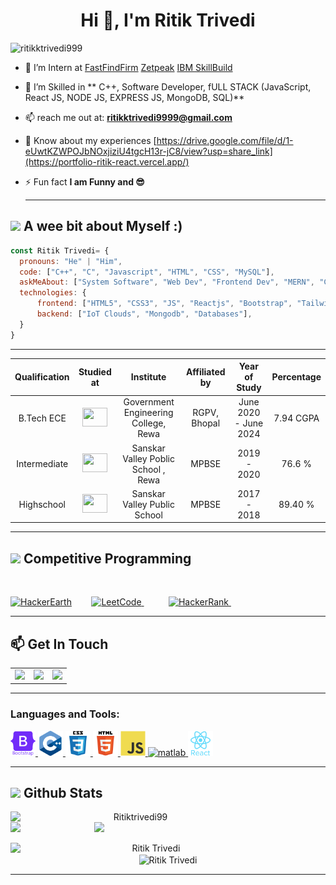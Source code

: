 <h1 align="center">Hi 👋, I'm Ritik Trivedi</h1>

<p align="left"> <img src="https://komarev.com/ghpvc/?username=ritikktrivedi999&label=Profile%20views&color=0e75b6&style=flat" alt="ritikktrivedi999" /> </p>

- 🔭 I’m Intern at [FastFindFirm](https://fastfindfirm.co.in) [Zetpeak](https://zetpeak.com/) [IBM SkillBuild](https://skillsbuild.org/)

- 🌱 I’m  Skilled in ** C++, Software Developer, fULL STACK (JavaScript, React JS, NODE JS, EXPRESS JS, MongoDB, SQL)**

- 📫 reach me out at: **ritikktrivedi9999@gmail.com**

- 📄 Know about my experiences [https://drive.google.com/file/d/1-eUwtKZWPOJbNOxjiziU4tgcH13r-jC8/view?usp=share_link](https://portfolio-ritik-react.vercel.app/)

- ⚡ Fun fact **I am Funny and 😎**

  -----------------------
## <img src="https://cdn-icons-png.flaticon.com/128/2202/2202112.png" width="25">  <b>A wee bit about Myself :)</b>

```javascript
const Ritik Trivedi= {
  pronouns: "He" | "Him",
  code: ["C++", "C", "Javascript", "HTML", "CSS", "MySQL"],
  askMeAbout: ["System Software", "Web Dev", "Frontend Dev", "MERN", "Canva", "Game Development"],
  technologies: {
      frontend: ["HTML5", "CSS3", "JS", "Reactjs", "Bootstrap", "Tailwind CSS"],
      backend: ["IoT Clouds", "Mongodb", "Databases"],
  }
}
```
------------------
<!-- START_SECTION:blog -->
| Qualification | Studied at | Institute | Affiliated by | Year of Study | Percentage |
| :-: | :---: | :----: | :--: | :--: | :--: |
| B.Tech ECE | <img src="https://encrypted-tbn0.gstatic.com/images?q=tbn:ANd9GcSHSlXh0uAs4doaJDsJgKPmmNcOjW6heDcFJg&s" width="40" height="30"> | Government  Engineering College, Rewa | RGPV, Bhopal | June 2020 - June 2024 | 7.94 CGPA |
| Intermediate | <img src="http://svpsrewa.in/assets/uploads/logo.png" width="40" height="30"> | Sanskar Valley Poblic School , Rewa | MPBSE | 2019 - 2020 | 76.6 % |
| Highschool | <img src="http://svpsrewa.in/assets/uploads/logo.png" width="40" height="30"> | Sanskar Valley Public School | MPBSE | 2017 - 2018 | 89.40 % |
<!-- END_SECTION:blog -->
</td>
</tr>
</table>  

-------------------

## <img src="https://media.giphy.com/media/iY8CRBdQXODJSCERIr/giphy.gif" width="25">  <b>Competitive Programming</b>
<br>

<p align="left"> 
   <a href="https://www.naukri.com/code360/profile/54d8e008-dc8e-40fd-a392-346f6a44bcec" target="_blank"> <img alt="HackerEarth" width="125" src="https://img.shields.io/badge/CodingNinjas-%232C3454.svg?logo=CodingNinjas&logoColor=orange"/></a> &nbsp;&nbsp;&nbsp;&nbsp;&nbsp;&nbsp;
  <a href="https://leetcode.com/u/Ritik_Trivedi_99/" target="_blank"> <img alt="LeetCode" width="125" src="https://img.shields.io/badge/LeetCode-000000?logo=LeetCode&logoColor=d16c06"/> </a> &nbsp;&nbsp;&nbsp;&nbsp;&nbsp;&nbsp;&nbsp;&nbsp;&nbsp;
  <a href="https://https://www.hackerrank.com/profile/ritikktrivedi991" target="_blank">  <img alt="HackerRank" width="125" src="https://img.shields.io/badge/HackerRank-2EC866?logo=HackerRank&logoColor=white"/> </a> &nbsp;&nbsp;&nbsp;&nbsp;&nbsp;&nbsp;&nbsp;&nbsp;&nbsp;
 
</p>

-------------------

## :mailbox: Get In Touch
<div align="center">
<table border="0">
  <tr>
    <td> <a href="https://www.linkedin.com/in/ritik-trivedi-9102001bd" target="_blank">  <img src="https://img.shields.io/badge/LinkedIn-Ritik Trivedi-%23FC5531?style=for-the-badge"> </a> </td>
    <td> <a href="https://instagram.com/its_titled_trivedi_jii99?igshid=ymmymta2m2y="" target="_blank"> <img src="https://img.shields.io/badge/Instagram-its_titled_trivedi_jii-%23FC5531?style=for-the-badge""> </a> </td>
    
  <td> <a href="https://youtube.com/@ritiktrivedi99" target="_blank">  <img src="https://img.shields.io/badge/Youtube-Engineering Dayz-%23FC5531?style=for-the-badge"> </a> </td>
  </tr>
</table>
</div>

------------------------

<h3 align="left">Languages and Tools:</h3>
<p align="left"> <a href="https://getbootstrap.com" target="_blank" rel="noreferrer"> <img src="https://raw.githubusercontent.com/devicons/devicon/master/icons/bootstrap/bootstrap-plain-wordmark.svg" alt="bootstrap" width="40" height="40"/> </a> <a href="https://www.w3schools.com/cpp/" target="_blank" rel="noreferrer"> <img src="https://raw.githubusercontent.com/devicons/devicon/master/icons/cplusplus/cplusplus-original.svg" alt="cplusplus" width="40" height="40"/> </a> <a href="https://www.w3schools.com/css/" target="_blank" rel="noreferrer"> <img src="https://raw.githubusercontent.com/devicons/devicon/master/icons/css3/css3-original-wordmark.svg" alt="css3" width="40" height="40"/> </a> <a href="https://www.w3.org/html/" target="_blank" rel="noreferrer"> <img src="https://raw.githubusercontent.com/devicons/devicon/master/icons/html5/html5-original-wordmark.svg" alt="html5" width="40" height="40"/> </a> <a href="https://developer.mozilla.org/en-US/docs/Web/JavaScript" target="_blank" rel="noreferrer"> <img src="https://raw.githubusercontent.com/devicons/devicon/master/icons/javascript/javascript-original.svg" alt="javascript" width="40" height="40"/> </a> <a href="https://www.mathworks.com/" target="_blank" rel="noreferrer"> <img src="https://upload.wikimedia.org/wikipedia/commons/2/21/Matlab_Logo.png" alt="matlab" width="40" height="40"/> </a> <a href="https://reactjs.org/" target="_blank" rel="noreferrer"> <img src="https://raw.githubusercontent.com/devicons/devicon/master/icons/react/react-original-wordmark.svg" alt="react" width="40" height="40"/> </a> </p>


------------------------

## <img src="https://media.giphy.com/media/iY8CRBdQXODJSCERIr/giphy.gif" width="25"> <b>Github Stats</b>


<p align="center">
  <img align="left" width="400" src="https://github-readme-stats.vercel.app/api/top-langs?username=ritikktrivedi999&show_icons=true&locale=en&line_height=20&title_color=7A7ADB&icon_color=2234AE&text_color=D3D3D3&bg_color=0,000000,130F40" alt="Ritiktrivedi99" />
  <img align="right" src="https://github-readme-streak-stats.herokuapp.com/?user=ritikktrivedi999&theme=blueberry&line_height=20&title_color=7A7ADB&icon_color=2234AE&text_color=D3D3D3&bg_color=0,000000,130F40" width="370"/>
</p>
<img src="https://user-images.githubusercontent.com/73097560/115834477-dbab4500-a447-11eb-908a-139a6edaec5c.gif"></a>
<p align="center">
    <img src="https://github-profile-summary-cards.vercel.app/api/cards/profile-details?username=ritikktrivedi999&theme=tokyonight&hide_border=true" align="left" width="450" alt="Ritik Trivedi"/>
<img src="https://github-readme-stats.vercel.app/api/top-langs?username=ritikktrivedi999&show_icons=true&locale=en&layout=compact&theme=tokyonight" align="center" width="300"  alt="Ritik Trivedi"/>
</p>

----------------------

